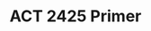---
title: ACT 2425 Primer
redirect_to: https://drive.google.com/file/d/1ik3dgURaDTWNdP2RVcMULakMthWmKv7S/view?usp=sharing
redirect_from: 
  - /ACT2425
  - /act2425
---